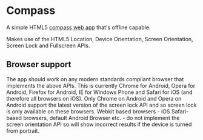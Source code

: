 # Compass

A simple HTML5 [compass web app](https://csumpasd.github.io/compass) that's offline capable.

Makes use of the HTML5 Location, Device Orientation, Screen Orientation, Screen Lock and Fullscreen APIs.

## Browser support

The app should work on any modern standards compliant browser that implements the above APIs. This is currently Chrome for Android, Opera for Android, Firefox for Android, IE for Windows Phone and Safari for iOS (and therefore all browsers on iOS). Only Chrome on Android and Opera on Android support the latest version of the screen lock API and so screen lock is only available on these browsers. Webkit based browsers - iOS Safari-based browsers, default Android Browser etc. - do not implement the screen orientation API so will show incorrect results if the device is turned from portrait.

